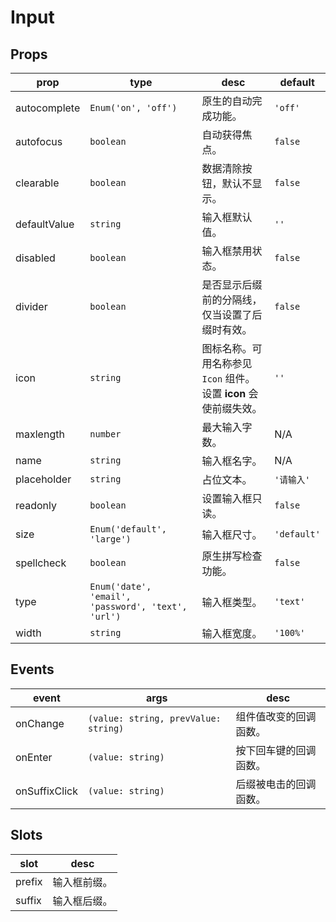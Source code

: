 # Input

## Props

| prop         | type                                               | desc                                                         | default     |
| ------------ | -------------------------------------------------- | ------------------------------------------------------------ | ----------- |
| autocomplete | `Enum('on', 'off')`                                | 原生的自动完成功能。                                         | `'off'`     |
| autofocus    | `boolean`                                          | 自动获得焦点。                                               | `false`     |
| clearable    | `boolean`                                          | 数据清除按钮，默认不显示。                                   | `false`     |
| defaultValue | `string`                                           | 输入框默认值。                                               | `''`        |
| disabled     | `boolean`                                          | 输入框禁用状态。                                             | `false`     |
| divider      | `boolean`                                          | 是否显示后缀前的分隔线，仅当设置了后缀时有效。               | `false`     |
| icon         | `string`                                           | 图标名称。可用名称参见 `Icon` 组件。设置 **icon** 会使前缀失效。 | `''`        |
| maxlength    | `number`                                           | 最大输入字数。                                               | N/A         |
| name         | `string`                                           | 输入框名字。                                                 | N/A         |
| placeholder  | `string`                                           | 占位文本。                                                   | `'请输入'`  |
| readonly     | `boolean`                                          | 设置输入框只读。                                             | `false`     |
| size         | `Enum('default', 'large')`                         | 输入框尺寸。                                                 | `'default'` |
| spellcheck   | `boolean`                                          | 原生拼写检查功能。                                           | `false`     |
| type         | `Enum('date', 'email', 'password', 'text', 'url')` | 输入框类型。                                                 | `'text'`    |
| width        | `string`                                           | 输入框宽度。                                                 | `'100%'`    |

## Events

| event         | args                                 | desc                   |
| ------------- | ------------------------------------ | ---------------------- |
| onChange      | `(value: string, prevValue: string)` | 组件值改变的回调函数。 |
| onEnter       | `(value: string)`                    | 按下回车键的回调函数。 |
| onSuffixClick | `(value: string)`                    | 后缀被电击的回调函数。 |

## Slots

| slot   | desc         |
| ------ | ------------ |
| prefix | 输入框前缀。 |
| suffix | 输入框后缀。 |
